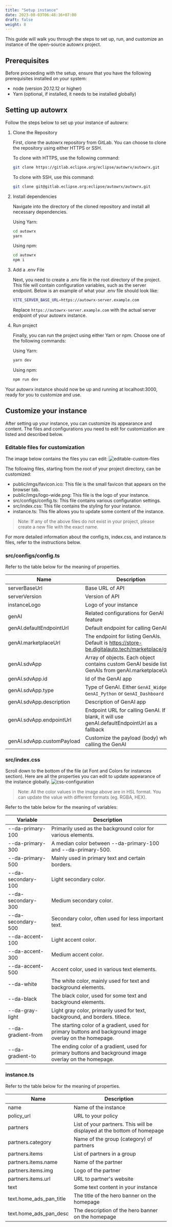 ```yaml
---
title: "Setup instance"
date: 2023-08-03T06:48:16+07:00
draft: false
weight: 8
---
```


This guide will walk you through the steps to set up, run, and customize an instance of the open-source autowrx project.

## Prerequisites

Before proceeding with the setup, ensure that you have the following prerequisites installed on your system:

-   node (version 20.12.12 or higher)
-   Yarn (optional, if installed, it needs to be installed globally)

## Setting up autowrx

Follow the steps below to set up your instance of autowrx:

1.  Clone the Repository

    First, clone the autowrx repository from GitLab. You can choose to clone the repository using either HTTPS or SSH.

    To clone with HTTPS, use the following command:

    ```bash
    git clone https://gitlab.eclipse.org/eclipse/autowrx/autowrx.git
    ```

    To clone with SSH, use this command:

    ```bash
    git clone git@gitlab.eclipse.org:eclipse/autowrx/autowrx.git
    ```

2.  Install dependencies

    Navigate into the directory of the cloned repository and install all necessary dependencies.

    Using Yarn:

    ```bash
    cd autowrx
    yarn
    ```

    Using npm:

    ```bash
    cd autowrx
    npm i
    ```

3.  Add a .env File

    Next, you need to create a .env file in the root directory of the project. This file will contain configuration variables, such as the server endpoint. Below is an example of what your .env file should look like:

    ```bash
    VITE_SERVER_BASE_URL=https://autowrx-server.example.com
    ```

    Replace `https://autowrx-server.example.com` with the actual server endpoint of your autowrx instance.

4.  Run project

    Finally, you can run the project using either Yarn or npm. Choose one of the following commands:

    Using Yarn:

    ```bash
    yarn dev
    ```

    Using npm:

    ```bash
    npm run dev
    ```

Your autowrx instance should now be up and running at localhost:3000, ready for you to customize and use.

## Customize your instance

After setting up your instance, you can customize its appearance and content. The files and configurations you need to edit for customization are listed and described below.

### Editable files for customization

The image below contains the files you can edit:
![editable-custom-files](https://bewebstudio.digitalauto.tech/data/projects/nTcRsgxcDWgr/Setup-instance/editable-custom-files.png)

The following files, starting from the root of your project directory, can be customized:

-   public/imgs/favicon.ico: This file is the small favicon that appears on the browser tab.
-   public/imgs/logo-wide.png: This file is the logo of your instance.
-   src/configs/config.ts: This file contains various configuration settings.
-   src/index.css: This file contains the styling for your instance.
-   instance.ts: This file allows you to update some content of the instance.

> Note: If any of the above files do not exist in your project, please create a new file with the exact name.

For more detailed information about the config.ts, index.css, and instance.ts files, refer to the instructions below.

### src/configs/config.ts

Refer to the table below for the meaning of properties.

| Name                       | Description                                                                                        |
| -------------------------- | -------------------------------------------------------------------------------------------------- |
| serverBaseUrl              | Base URL of API                                                                                    |
| serverVersion              | Version of API                                                                                     |
| instanceLogo               | Logo of your instance                                                                              |
| genAI                      | Related configurations for GenAI feature                                                           |
| genAI.defaultEndpointUrl   | Default endpoint for calling GenAI                                                                 |
| genAI.marketplaceUrl       | The endpoint for listing GenAIs. Default is https://store-be.digitalauto.tech/marketplace/genai    |
| genAI.sdvApp               | Array of objects. Each object contains custom GenAI beside listed GenAIs from genAI.marketplaceUrl |
| genAI.sdvApp.id            | Id of the GenAI app                                                                                |
| genAI.sdvApp.type          | Type of GenAI. Either `GenAI_Widget`, `GenAI_Python` or `GenAI_Dashboard`                          |
| genAI.sdvApp.description   | Description of GenAI app                                                                           |
| genAI.sdvApp.endpointUrl   | Endpoint URL for calling GenAI. If left blank, it will use genAI.defaultEndpointUrl as a fallback  |
| genAI.sdvApp.customPayload | Customize the payload (body) when calling the GenAI                                                |

### src/index.css

Scroll down to the bottom of the file (at Font and Colors for instances section). Here are all the properties you can edit to update appearance of the instance globally.
![css-configuration](https://bewebstudio.digitalauto.tech/data/projects/nTcRsgxcDWgr/Setup-instance/css-configuration.png?abc=1722840808182?date=1722840808197)

> Note: All the color values in the image above are in HSL format. You can update the value with different formats (eg. RGBA, HEX).

Refer to the table below for the meaning of variables:

| Variable           | Description                                                                                              |
| ------------------ | -------------------------------------------------------------------------------------------------------- |
| --da-primary-100   | Primarily used as the background color for various elements.                                             |
| --da-primary-300   | A median color between --da-primary-100 and --da-primary-500.                                            |
| --da-primary-500   | Mainly used in primary text and certain borders.                                                         |
| --da-secondary-100 | Light secondary color.                                                                                   |
| --da-secondary-300 | Medium secondary color.                                                                                  |
| --da-secondary-500 | Secondary color, often used for less important text.                                                     |
| --da-accent-100    | Light accent color.                                                                                      |
| --da-accent-300    | Medium accent color.                                                                                     |
| --da-accent-500    | Accent color, used in various text elements.                                                             |
| --da-white         | The white color, mainly used for text and background elements.                                           |
| --da-black         | The black color, used for some text and background elements.                                             |
| --da-gray-light    | Light gray color, primarily used for text, background, and borders. titlece.                             |
| --da-gradient-from | The starting color of a gradient, used for primary buttons and background image overlay on the homepage. |
| --da-gradient-to   | The ending color of a gradient, used for primary buttons and background image overlay on the homepage.   |

### instance.ts

Refer to the table below for the meaning of properties.

| Name                    | Description                                                             |
| ----------------------- | ----------------------------------------------------------------------- |
| name                    | Name of the instance                                                    |
| policy_url              | URL to your policy                                                      |
| partners                | List of your partners. This will be displayed at the bottom of homepage |
| partners.category       | Name of the group (category) of partners                                |
| partners.items          | List of partners in a group                                             |
| partners.items.name     | Name of the partner                                                     |
| partners.items.img      | Logo of the partner                                                     |
| partners.items.url      | URL to partner's website                                                |
| text                    | Some text content in your instance                                      |
| text.home_ads_pan_title | The title of the hero banner on the homepage                            |
| text.home_ads_pan_desc  | The description of the hero banner on the homepage                      |
